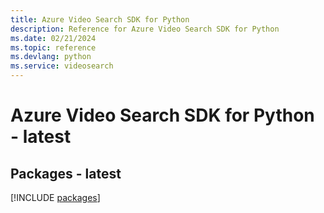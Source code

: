```yaml
---
title: Azure Video Search SDK for Python
description: Reference for Azure Video Search SDK for Python
ms.date: 02/21/2024
ms.topic: reference
ms.devlang: python
ms.service: videosearch
---
```

# Azure Video Search SDK for Python - latest
## Packages - latest
[!INCLUDE [packages](video-search-index.md)]